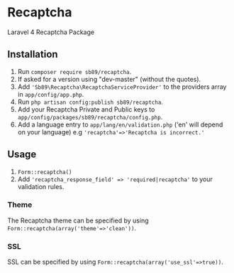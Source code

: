 Recaptcha
=========

Laravel 4 Recaptcha Package

## Installation
1.  Run  `composer require sb89/recaptcha`.
2.  If asked for a version using "dev-master" (without the quotes).
3.  Add `'Sb89\Recaptcha\RecaptchaServiceProvider'` to the providers array in `app/config/app.php`.
4.  Run `php artisan config:publish sb89/recaptcha`.
5.  Add your Recaptcha Private and Public keys to `app/config/packages/sb89/recaptcha/config.php`.
6.  Add a language entry to `app/lang/en/validation.php` ('en' will depend on your language) e.g 
`'recaptcha'=>'Recaptcha is incorrect.'`

## Usage
1.  `Form::recaptcha()`
2.  Add `'recaptcha_response_field' => 'required|recaptcha'` to your validation rules.

### Theme
The Recaptcha theme can be specified by using `Form::recaptcha(array('theme'=>'clean'))`.

### SSL
SSL can be specified by using `Form::recaptcha(array('use_ssl'=>true))`.

